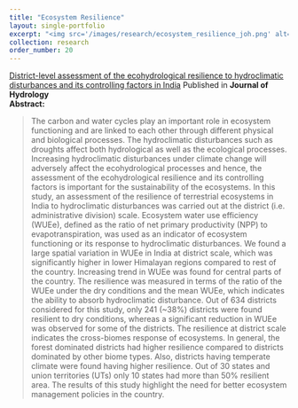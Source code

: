 ```yaml
---
title: "Ecosystem Resilience"
layout: single-portfolio
excerpt: "<img src='/images/research/ecosystem_resilience_joh.png' alt=''>"
collection: research
order_number: 20
---
```


[District-level assessment of the ecohydrological resilience to hydroclimatic disturbances and its controlling factors in India](https://www.sciencedirect.com/science/article/pii/S0022169418305936/)
Published in **Journal of Hydrology**<br/>
**Abstract:** 
> The carbon and water cycles play an important role in ecosystem functioning and are linked to each other through different physical and biological processes. The hydroclimatic disturbances such as droughts affect both hydrological as well as the ecological processes. Increasing hydroclimatic disturbances under climate change will adversely affect the ecohydrological processes and hence, the assessment of the ecohydrological resilience and its controlling factors is important for the sustainability of the ecosystems. In this study, an assessment of the resilience of terrestrial ecosystems in India to hydroclimatic disturbances was carried out at the district (i.e. administrative division) scale. Ecosystem water use efficiency (WUEe), defined as the ratio of net primary productivity (NPP) to evapotranspiration, was used as an indicator of ecosystem functioning or its response to hydroclimatic disturbances. We found a large spatial variation in WUEe in India at district scale, which was significantly higher in lower Himalayan regions compared to rest of the country. Increasing trend in WUEe was found for central parts of the country. The resilience was measured in terms of the ratio of the WUEe under the dry conditions and the mean WUEe, which indicates the ability to absorb hydroclimatic disturbance. Out of 634 districts considered for this study, only 241 (~38%) districts were found resilient to dry conditions, whereas a significant reduction in WUEe was observed for some of the districts. The resilience at district scale indicates the cross-biomes response of ecosystems. In general, the forest dominated districts had higher resilience compared to districts dominated by other biome types. Also, districts having temperate climate were found having higher resilience. Out of 30 states and union territories (UTs) only 10 states had more than 50% resilient area. The results of this study highlight the need for better ecosystem management policies in the country. <br/>
